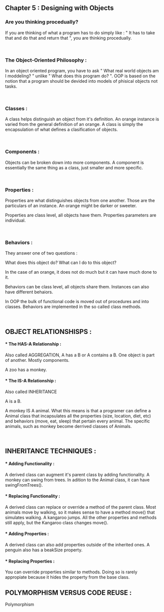 


## 	Chapter 5 : Designing with Objects




### Are you thinking procedually?

If you are thinking of what a program has to do simply like : " It has to take that and do that and return that ", you are thinking procedually.

&nbsp;


### The Object-Oriented Philosophy :

In an object oriented program, you have to ask " What real world objects am I moddeling? " unlike " What does this program do? ". OOP is based on the notion that a program should be devided into models of phisical objects not tasks.


&nbsp;


### Classes :

A class helps distinguish an object from it's definition. An orange instance is varied from the general definition of an orange. A class is simply the encapsulation of what defines a clasification of objects.


&nbsp;

### Components :

Objects can be broken down into more components.
A component is essentially the same thing as a class, just smaller and more specific.


&nbsp;

### Properties :

Properties are what distinguishes objects from one another. Those are the particulars of an instance. An orange might be darker or sweeter.

Properties are class level, all objects have them. Properties parameters are individual.

&nbsp;


### Behaviors :

They answer one of two questions :

What does this object do?
What can I do to this object?

In the case of an orange, it does not do much but it can have much done to it.



Behaviors can be class level, all objects share them. Instances can also have different behaiors.

In OOP the bulk of functional code is moved out of procedures and into classes.
Behaviors are implemented in the so called class methods.




&nbsp;



##	OBJECT RELATIONSHISPS :



#### * The HAS-A Relationship :


Also called AGGREGATION, A has a B or A contains a B. One object is part of another. Mostly components.

A zoo has a monkey.



#### * The IS-A Relationship :

Also called INHERITANCE

A is a B.

A monkey IS A animal. What this means is that a programer can define a Animal class that incapsulates all the properties (size, location, diet, etc) and behaviors (move, eat, sleep) that pertain every animal. The specific animals, such as monkey become derrived classes of Animals.



&nbsp;



##	INHERITANCE TECHNIQUES :



#### * Adding Functionality :

A derived class can augment it's parent class by adding functionality.
A monkey can swing from trees. In adition to the Animal class, it can have swingFromTrees().


#### * Replacing Functionality :

A derived class can replace or override a method of the parent class. 
Most animals move by walking, so it makes sense to have a method move() that simulates walking. A kangaroo jumps. All the other properties and methods still apply, but the Kangaroo class changes move().


#### * Adding Properties :

A derived class can also add properties outside of the inherited ones.
A penguin also has a beakSize property.


#### * Replacing Properties :

You can override properties similar to methods. Doing so is rarely appropiate because it hides the property from the base class.




##	POLYMORPHISM VERSUS CODE REUSE :


Polymorphism 


















